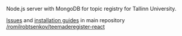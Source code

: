 Node.js server with MongoDB for topic registry for Tallinn University.

[Issues](https://github.com/romilrobtsenkov/teemaderegister-react/issues) and [installation guides](https://github.com/romilrobtsenkov/teemaderegister-react/wiki) in main repository [/romilrobtsenkov/teemaderegister-react](https://github.com/romilrobtsenkov/teemaderegister-react) 
